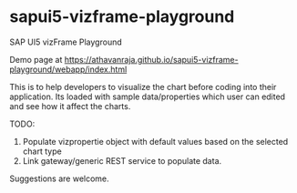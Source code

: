 # sapui5-vizframe-playground
SAP UI5 vizFrame Playground

Demo page at https://athavanraja.github.io/sapui5-vizframe-playground/webapp/index.html

This is to help developers to visualize the chart before coding into their application. Its loaded with sample data/properties which user can edited and see how it affect the charts.

TODO:
1. Populate vizpropertie object with default values based on the selected chart type
2. Link gateway/generic REST service to populate data.

Suggestions are welcome.
